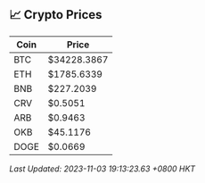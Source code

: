 ## 📈 Crypto Prices

| Coin | Price |
| ---- | ----- |
| BTC | $34228.3867 |
| ETH | $1785.6339 |
| BNB | $227.2039 |
| CRV | $0.5051 |
| ARB | $0.9463 |
| OKB | $45.1176 |
| DOGE | $0.0669 |

_Last Updated: 2023-11-03 19:13:23.63 +0800 HKT_